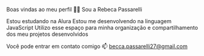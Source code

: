 Boas vindas ao meu perfil 💙💙
Sou a Rebeca Passarelli

Estou estudando na Alura
Estou me desenvolvendo na linguagem JavaScript
Utilizo esse espaço para minha organização e compartilhamento dos meu projetos desenvolvidos

Você pode entrar em contato comigo 📫
becca.passarelli27@gmail.com
